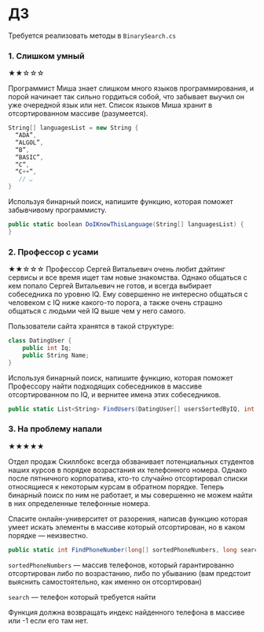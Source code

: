 # ДЗ 
Требуется реализовать методы в `BinarySearch.cs`

### 1. Слишком умный
★★☆☆☆

Программист Миша знает слишком много языков программирования, и порой начинает так сильно гордиться собой, что забывает выучил он уже очередной язык или нет.
Список языков Миша хранит в отсортированном массиве (разумеется).
```C#
String[] languagesList = new String {
  “ADA”, 
  “ALGOL”,
  “B”,
  “BASIC”,
  “C”,
  “C++”,
   // …
}
```

Используя бинарный поиск, напишите функцию, которая поможет забывчивому программисту.


```C#
public static boolean DoIKnowThisLanguage(String[] languagesList) {
}
```

### 2. Профессор с усами
★★☆☆☆
Профессор Сергей Витальевич очень любит дэйтинг сервисы и все время ищет там новые знакомства. 
Однако общаться с кем попало Сергей Витальевич не готов, и всегда выбирает собеседника по уровню IQ.
Ему совершенно не интересно общаться с человеком с IQ ниже какого-то порога, а также очень страшно общаться с людьми чей IQ выше чем у него самого.

Пользователи сайта хранятся в такой структуре:
```C#
class DatingUser {
	public int Iq;
  	public String Name;
}
```
Используя бинарный поиск, напишите функцию, которая поможет Профессору найти подходящих собеседников в массиве отсортированном по IQ, и вернитее имена этих собеседников.

```C#
public static List<String> FindUsers(DatingUser[] usersSortedByIQ, int lowerIQBound, int professorIQ) {...}
```

### 3. На проблему напали
★★★★★

Отдел продаж Скиллбокс всегда обзванивает потенциальных студентов наших курсов в порядке возрастания их телефонного номера. Однако после пятничного корпоратива, кто-то случайно отсортировал списки относящиеся к некоторым курсам в обратном порядке. Теперь бинарный поиск по ним не работает, и мы совершенно не можем найти в них определенные телефонные номера.

Спасите онлайн-университет от разорения, написав функцию которая умеет искать элементы в массиве который отсортирован, но в каком порядке — неизвестно.

```C#
public static int FindPhoneNumber(long[] sortedPhoneNumbers, long search) {...}
```

`sortedPhoneNumbers` — массив телефонов, который гарантированно отсортирован либо по возрастанию, либо по убыванию (вам предстоит выяснить самостоятельно, как именно он отсортирован)

`search` — телефон который требуется найти

Функция должна возвращать индекс найденного телефона в массиве или -1 если его там нет.
 
